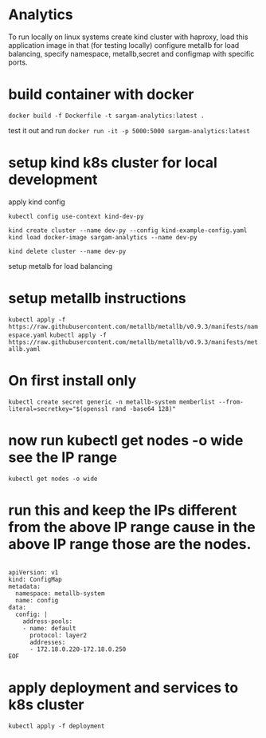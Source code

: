 Analytics
============


To run locally on linux systems 
create kind cluster with haproxy, load this application image in that (for testing locally)
configure metallb for load balancing, specify namespace, metallb,secret and configmap with specific ports.


# build container with docker

`docker build -f Dockerfile -t sargam-analytics:latest .`

test it out and run 
`docker run -it -p 5000:5000 sargam-analytics:latest`


setup kind k8s cluster for local development
=======================

apply kind config 

`kubectl config use-context kind-dev-py`

`kind create cluster --name dev-py --config kind-example-config.yaml`
`kind load docker-image sargam-analytics --name dev-py`

`kind delete cluster --name dev-py`

setup metalb for load balancing


# setup metallb instructions
`kubectl apply -f https://raw.githubusercontent.com/metallb/metallb/v0.9.3/manifests/namespace.yaml`
`kubectl apply -f https://raw.githubusercontent.com/metallb/metallb/v0.9.3/manifests/metallb.yaml`
# On first install only
`kubectl create secret generic -n metallb-system memberlist --from-literal=secretkey="$(openssl rand -base64 128)"`

# now run kubectl get nodes -o wide see the IP range
`kubectl get nodes -o wide`
# run this and keep the IPs different from the above IP range cause in the above IP range those are the nodes.

```cat <<EOF | kubectl create -f -                      

apiVersion: v1
kind: ConfigMap
metadata:
  namespace: metallb-system
  name: config
data:
  config: |
    address-pools:
    - name: default
      protocol: layer2
      addresses:
      - 172.18.0.220-172.18.0.250
EOF
```

# apply deployment and services to k8s cluster

`kubectl apply -f deployment`